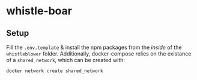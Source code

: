 # whistle-boar

## Setup

Fill the `.env.template` & install the npm packages from the *inside* of the `whistleblower` folder. Additionally, docker-compose relies on the existance of a `shared_network`, which can be created with:
```bash
docker network create shared_network
```
